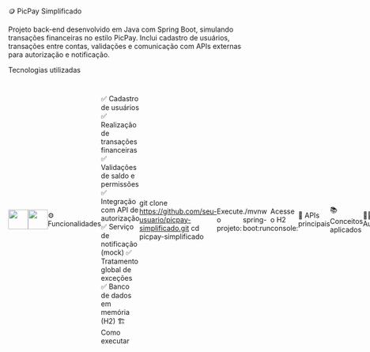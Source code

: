 🪙 PicPay Simplificado

Projeto back-end desenvolvido em Java com Spring Boot, simulando transações financeiras no estilo PicPay. Inclui cadastro de usuários, transações entre contas, validações e comunicação com APIs externas para autorização e notificação.
 
 Tecnologias utilizadas
 
 <div style="display: flex; align-items: center;">
  <img src="https://cdn.jsdelivr.net/gh/devicons/devicon/icons/java/java-original.svg" width="40px" />
  <img src="https://cdn.jsdelivr.net/gh/devicons/devicon/icons/spring/spring-original.svg" width="40px" />


    Java 17

    Spring Boot

    H2 Database (banco em memória)

    JPA / Hibernate

    Lombok

    RestTemplate para integração com APIs externas

    DTOs e Exception Handlers personalizados

⚙️ Funcionalidades

✅ Cadastro de usuários
✅ Realização de transações financeiras
✅ Validações de saldo e permissões
✅ Integração com API de autorização
✅ Serviço de notificação (mock)
✅ Tratamento global de exceções
✅ Banco de dados em memória (H2)
🏗️ Como executar

    Clone o repositório:

git clone https://github.com/seu-usuario/picpay-simplificado.git
cd picpay-simplificado

Execute o projeto:

./mvnw spring-boot:run

Acesse o H2 console:

    http://localhost:8080/h2-console

📩 APIs principais

    POST /users — Cria um novo usuário

    GET /users — Lista todos os usuários

    POST /transactions — Realiza uma transação entre usuários

📚 Conceitos aplicados

    Princípios SOLID

    Boas práticas do Clean Code

    Camadas bem definidas (Controller, Service, Repository, DTOs)

    Regras de negócio separadas da lógica de controle

    Tratamento de exceções robusto

    Simulação de serviços externos (Autorização e Notificação)


👨‍💻 Autor

[JonataFreitas](www.linkedin.com/in/jonatadev)
